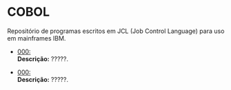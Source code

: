 # COBOL

Repositório de programas escritos em JCL (Job Control Language) para uso em mainframes IBM.  

* [000:](https://github.com/fermyno/mainframe/tree/main/JCL/000.txt)  
  **Descrição:** ?????.  

* [000:](https://github.com/fermyno/mainframe/tree/main/JCL/000.txt)  
  **Descrição:** ?????.  

